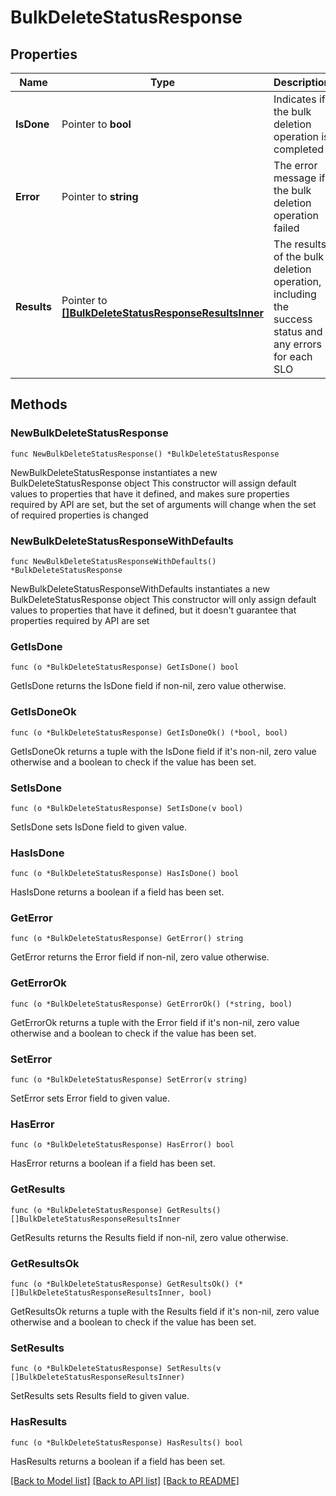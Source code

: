 # BulkDeleteStatusResponse

## Properties

Name | Type | Description | Notes
------------ | ------------- | ------------- | -------------
**IsDone** | Pointer to **bool** | Indicates if the bulk deletion operation is completed | [optional] 
**Error** | Pointer to **string** | The error message if the bulk deletion operation failed | [optional] 
**Results** | Pointer to [**[]BulkDeleteStatusResponseResultsInner**](BulkDeleteStatusResponseResultsInner.md) | The results of the bulk deletion operation, including the success status and any errors for each SLO | [optional] 

## Methods

### NewBulkDeleteStatusResponse

`func NewBulkDeleteStatusResponse() *BulkDeleteStatusResponse`

NewBulkDeleteStatusResponse instantiates a new BulkDeleteStatusResponse object
This constructor will assign default values to properties that have it defined,
and makes sure properties required by API are set, but the set of arguments
will change when the set of required properties is changed

### NewBulkDeleteStatusResponseWithDefaults

`func NewBulkDeleteStatusResponseWithDefaults() *BulkDeleteStatusResponse`

NewBulkDeleteStatusResponseWithDefaults instantiates a new BulkDeleteStatusResponse object
This constructor will only assign default values to properties that have it defined,
but it doesn't guarantee that properties required by API are set

### GetIsDone

`func (o *BulkDeleteStatusResponse) GetIsDone() bool`

GetIsDone returns the IsDone field if non-nil, zero value otherwise.

### GetIsDoneOk

`func (o *BulkDeleteStatusResponse) GetIsDoneOk() (*bool, bool)`

GetIsDoneOk returns a tuple with the IsDone field if it's non-nil, zero value otherwise
and a boolean to check if the value has been set.

### SetIsDone

`func (o *BulkDeleteStatusResponse) SetIsDone(v bool)`

SetIsDone sets IsDone field to given value.

### HasIsDone

`func (o *BulkDeleteStatusResponse) HasIsDone() bool`

HasIsDone returns a boolean if a field has been set.

### GetError

`func (o *BulkDeleteStatusResponse) GetError() string`

GetError returns the Error field if non-nil, zero value otherwise.

### GetErrorOk

`func (o *BulkDeleteStatusResponse) GetErrorOk() (*string, bool)`

GetErrorOk returns a tuple with the Error field if it's non-nil, zero value otherwise
and a boolean to check if the value has been set.

### SetError

`func (o *BulkDeleteStatusResponse) SetError(v string)`

SetError sets Error field to given value.

### HasError

`func (o *BulkDeleteStatusResponse) HasError() bool`

HasError returns a boolean if a field has been set.

### GetResults

`func (o *BulkDeleteStatusResponse) GetResults() []BulkDeleteStatusResponseResultsInner`

GetResults returns the Results field if non-nil, zero value otherwise.

### GetResultsOk

`func (o *BulkDeleteStatusResponse) GetResultsOk() (*[]BulkDeleteStatusResponseResultsInner, bool)`

GetResultsOk returns a tuple with the Results field if it's non-nil, zero value otherwise
and a boolean to check if the value has been set.

### SetResults

`func (o *BulkDeleteStatusResponse) SetResults(v []BulkDeleteStatusResponseResultsInner)`

SetResults sets Results field to given value.

### HasResults

`func (o *BulkDeleteStatusResponse) HasResults() bool`

HasResults returns a boolean if a field has been set.


[[Back to Model list]](../README.md#documentation-for-models) [[Back to API list]](../README.md#documentation-for-api-endpoints) [[Back to README]](../README.md)


